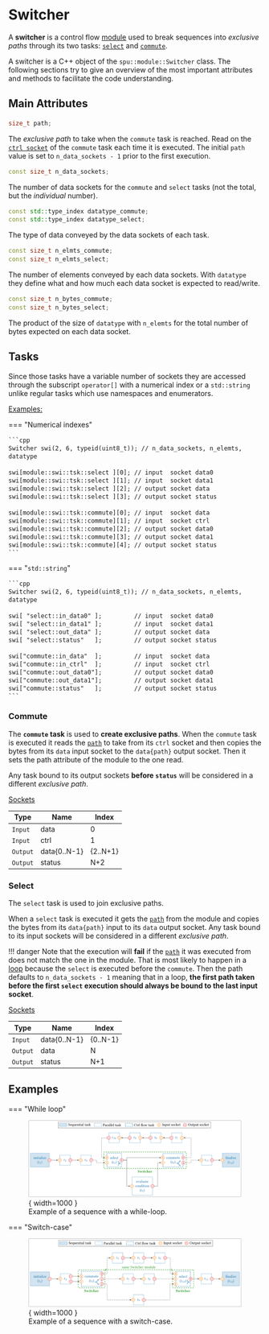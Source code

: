 # Switcher

A **switcher** is a control flow [module](module.md) used to break sequences 
into *exclusive paths* through its two tasks: [`select`](#Select) and 
[`commute`](#Commute).  

A switcher is a C++ object of the `spu::module::Switcher` class. The 
following sections try to give an overview of the most important attributes and 
methods to facilitate the code understanding.

## Main Attributes

<a name="Path"></a>
```cpp
size_t path;
```
The *exclusive path* to take when the `commute` task is reached. Read on the
[`ctrl socket`](#Commute) of the `commute` task each time it is executed. The 
initial `path` value is set to `n_data_sockets - 1` prior to the first 
execution.

```cpp
const size_t n_data_sockets;
```
The number of data sockets for the `commute` and `select` tasks (not the total, 
but the *individual* number).

```cpp
const std::type_index datatype_commute;
const std::type_index datatype_select;
```
The type of data conveyed by the data sockets of each task.

```cpp
const size_t n_elmts_commute;
const size_t n_elmts_select;
```
The number of elements conveyed by each data sockets.
With `datatype` they define what and how much each data socket is expected to
read/write.

```cpp
const size_t n_bytes_commute;
const size_t n_bytes_select;
```
The product of the size  of `datatype` with `n_elemts` for the total number of
bytes expected on each data socket.

## Tasks

Since those tasks have a variable number of sockets they are accessed through
the subscript `operator[]` with a numerical index or a `std::string` unlike 
regular tasks which use namespaces and enumerators.

<u>Examples:</u>

=== "Numerical indexes"

    ```cpp
    Switcher swi(2, 6, typeid(uint8_t)); // n_data_sockets, n_elemts, datatype

    swi[module::swi::tsk::select ][0]; // input  socket data0
    swi[module::swi::tsk::select ][1]; // input  socket data1
    swi[module::swi::tsk::select ][2]; // output socket data
    swi[module::swi::tsk::select ][3]; // output socket status

    swi[module::swi::tsk::commute][0]; // input  socket data
    swi[module::swi::tsk::commute][1]; // input  socket ctrl
    swi[module::swi::tsk::commute][2]; // output socket data0
    swi[module::swi::tsk::commute][3]; // output socket data1
    swi[module::swi::tsk::commute][4]; // output socket status
    ```

=== "`std::string`"

    ```cpp
    Switcher swi(2, 6, typeid(uint8_t)); // n_data_sockets, n_elemts, datatype

    swi[ "select::in_data0" ];         // input  socket data0
    swi[ "select::in_data1" ];         // input  socket data1
    swi[ "select::out_data" ];         // output socket data
    swi[ "select::status"   ];         // output socket status 

    swi["commute::in_data"  ];         // input  socket data
    swi["commute::in_ctrl"  ];         // input  socket ctrl
    swi["commute::out_data0"];         // output socket data0
    swi["commute::out_data1"];         // output socket data1
    swi["commute::status"   ];         // output socket status
    ```

<a name="Commute"></a>
### Commute

The **`commute` task** is used to **create exclusive paths**. When the `commute` 
task is executed it reads the [`path`](#Path) to take from its `ctrl` socket and 
then copies the bytes from its `data` input socket to the `data{path}` output 
socket. Then it sets the path attribute of the module to the one read.

Any task bound to its output sockets **before `status`** will be considered in a
different *exclusive path*.
 
<u>Sockets</u>

| Type        | Name            | Index    |
| ----------- | --------------- | -------- |
| `Input`     | data            | 0        |
| `Input`     | ctrl            | 1        |
| `Output`    | data{0..N-1}    | {2..N+1} |
| `Output`    | status          | N+2      |

<a name="Select"></a>
### Select

The `select` task is used to join exclusive paths.

When a `select` task is executed it gets the [`path`](#Path) from the module and
copies the bytes from its `data{path}` input to its `data` output socket. Any 
task bound to its input sockets will be considered in a different *exclusive
path*.

!!! danger
    Note that the execution will **fail** if the [`path`](#Path) it was executed
    from does not match the one in the module. That is most likely to happen in 
    a [loop](#Examples) because the `select` is executed before the `commute`. 
    Then the path defaults to `n_data_sockets - 1` meaning that in a loop, **the 
    first path taken before the first `select` execution should always be bound 
    to the last input socket**.

<u>Sockets</u>

| Type        | Name            | Index    |
| ----------- | --------------- | -------- |
| `Input`     | data{0..N-1}    | {0..N-1} |
| `Output`    | data            | N        |
| `Output`    | status          | N+1      |

<a name="Examples"><a/>
## Examples

=== "While loop"
    <figure markdown>
      ![while loop](./assets/while_loop.svg){ width=1000 }
      <figcaption>Example of a sequence with a while-loop.</figcaption>
    </figure>

=== "Switch-case"
    <figure markdown>
      ![switch case](./assets/switch_case.svg){ width=1000 }
      <figcaption>Example of a sequence with a switch-case.</figcaption>
    </figure>